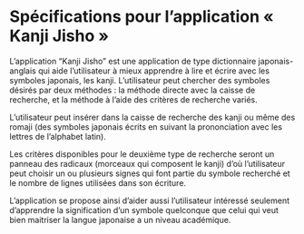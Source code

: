 <h1>Spécifications pour l’application « Kanji Jisho »</h1>


<p>L’application “Kanji Jisho” est une application de type dictionnaire japonais- anglais qui aide l’utilisateur à mieux apprendre à lire et écrire avec les symboles japonais, les kanji. L’utilisateur peut chercher des symboles désirés par deux méthodes : la méthode directe avec la caisse de recherche, et la méthode à l’aide des critères de recherche variés.
</p><p>L’utilisateur peut insérer dans la caisse de recherche des kanji ou même des romaji (des symboles japonais écrits en suivant la prononciation avec les lettres de l’alphabet latin).
 </p><p>Les critères disponibles pour le deuxième type de recherche seront un panneau des radicaux (morceaux qui composent le kanji) d’où l’utilisateur peut choisir un ou plusieurs signes qui font partie du symbole recherché et le nombre de lignes utilisées dans son écriture.
</p><p>L’application se propose ainsi d’aider aussi l’utilisateur intéressé seulement d’apprendre la signification d’un symbole quelconque que celui qui veut bien maitriser la langue japonaise a un niveau académique.
